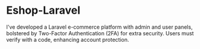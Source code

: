 # Eshop-Laravel
I've developed a Laravel e-commerce platform with admin and user panels, bolstered by Two-Factor Authentication (2FA) for extra security. Users must verify with a code, enhancing account protection.
